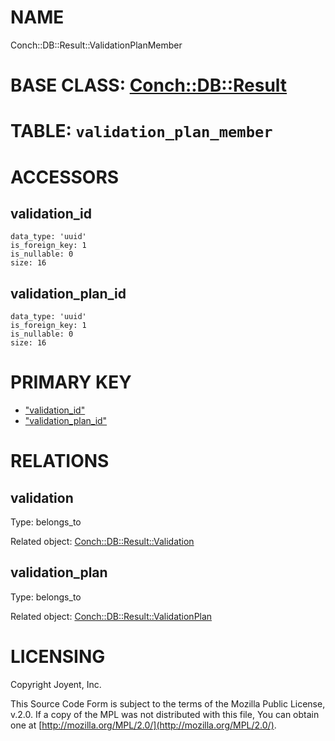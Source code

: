 # NAME

Conch::DB::Result::ValidationPlanMember

# BASE CLASS: [Conch::DB::Result](https://joyent.github.io/conch/modules/Conch::DB::Result)

# TABLE: `validation_plan_member`

# ACCESSORS

## validation\_id

```
data_type: 'uuid'
is_foreign_key: 1
is_nullable: 0
size: 16
```

## validation\_plan\_id

```
data_type: 'uuid'
is_foreign_key: 1
is_nullable: 0
size: 16
```

# PRIMARY KEY

- ["validation\_id"](#validation_id)
- ["validation\_plan\_id"](#validation_plan_id)

# RELATIONS

## validation

Type: belongs\_to

Related object: [Conch::DB::Result::Validation](https://joyent.github.io/conch/modules/Conch::DB::Result::Validation)

## validation\_plan

Type: belongs\_to

Related object: [Conch::DB::Result::ValidationPlan](https://joyent.github.io/conch/modules/Conch::DB::Result::ValidationPlan)

# LICENSING

Copyright Joyent, Inc.

This Source Code Form is subject to the terms of the Mozilla Public License,
v.2.0. If a copy of the MPL was not distributed with this file, You can obtain
one at [http://mozilla.org/MPL/2.0/](http://mozilla.org/MPL/2.0/).
